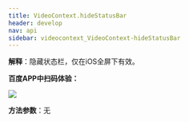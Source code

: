 ```yaml
---
title: VideoContext.hideStatusBar
header: develop
nav: api
sidebar: videocontext_VideoContext-hideStatusBar
---
```



 
 
**解释**：隐藏状态栏，仅在iOS全屏下有效。

**百度APP中扫码体验：**

<img src="https://b.bdstatic.com/miniapp/assets/images/doc_demo/fragment_VideoContextHideStatusBar.png"  class="demo-qrcode-image" />

**方法参数**：无

 